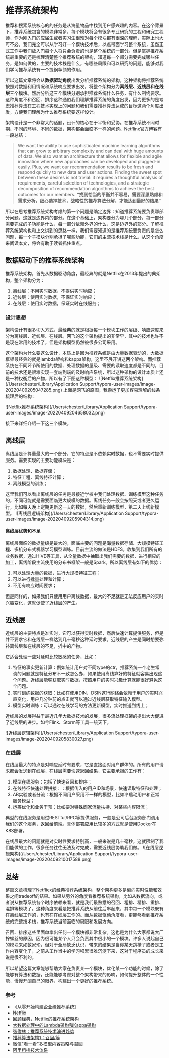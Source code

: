 # 推荐系统架构
推荐和搜索系统核心的的任务是从海量物品中找到用户感兴趣的内容。在这个背景下，推荐系统包含的模块非常多，每个模块将会有很多专业研究的工程和研究工程师，作为刚入门的应届生或者实习生很难对每个模块都有很深的理解，实际上也大可不必，我们完全可以从学习好一个模块技术后，以点带面学习整个系统，虽然正式工作中我们放入门每个人将只会负责的也是整个系统的一部分。但是掌握推荐系统最重要的还是梳理清楚整个推荐系统的架构，知道每一个部分需要完成哪些任务，是如何做的，主要的技术栈是什么，有哪些局限和可以研究的问题，能够对我们学习推荐系统有一个提纲挈领的作用。

所以这篇文章将会从**数据驱动角度**出发分析推荐系统的架构，这种架构将推荐系统按照对数据利用情况和系统响应要求出发，将整个架构分为**离线层、近线层和在线层**三个模块。然后分析这三个模块分别承担推荐系统什么任务，有什么制约要求。这种角度不和召回、排序这种通俗我们理解推荐系统的角度出发，因为更多的是考虑推荐算法在工程技术实现上的问题和我们需要推荐算法达成的目标这两个角度出发，方便我们理解为什么推荐系统要这样设计。

架构设计是一个非常大的话题，设计的核心在于平衡和妥协。在推荐系统不同时期、不同的环境、不同的数据，架构都会面临不一样的问题。Netflinx官方博客有一段总结：

> We want the ability to use sophisticated machine learning algorithms that can grow to arbitrary complexity and can deal with huge amounts of data. We also want an architecture that allows for flexible and agile innovation where new approaches can be developed and plugged-in easily. Plus, we want our recommendation results to be fresh and respond quickly to new data and user actions. Finding the sweet spot between these desires is not trivial: it requires a thoughtful analysis of requirements, careful selection of technologies, and a strategic decomposition of recommendation algorithms to achieve the best outcomes for our members.
> **“找到恰当的平衡并不容易，需要深思熟虑和需求分析，细心选择技术，战略性的推荐算法分解，才能达到最好的结果”**


所以在思考推荐系统架构考虑的第一个问题是确定边界：知道推荐系统要负责哪部分问题，这就是边界内的部分。在这个基础上，架构要分为哪几个部分，每一部分需要完成的子功能是什么，每一部分依赖外界的什么，这是边界外的部分。了解推荐系统架构也和上文讲到的思路一样，我们需要知道的是推荐系统要负责的是怎么问题，每一个子模块分别承担了哪些功能，它们的主流技术栈是什么。从这个角度来阅读本文，将会有助于读者抓住重点。

## 数据驱动下的推荐系统架构

推荐系统架构，首先从数据驱动角度，最经典的就是Netflix在2013年提出的典架构，整个架构分为：
1. 离线层：不用实时数据，不提供实时响应；
2. 近线层：使用实时数据，不保证实时响应；
3. 在线层：使用实时数据，保证实时在线服务；

### 设计思想
架构设计有很多切入方式，最经典的就是根据每一个模块工作的层级、响应速度来分为离线层、近线层、在线层。网飞的这个架构提出的非常早，其中的技术也许不是现在常用的技术了，但是架构模型仍然被很多公司采用。

这个架构为什么要这么设计，本质上是因为推荐系统是由大量数据驱动的，大数据框架最经典的就是lambda架构和kappa架构，这里不展开讲这两个架构。而推荐系统在不同环节所使用的数据、处理数据的量级、需要的读取速度都是不同的，目前的技术还是很难实现一套端到端的及时响应系统，所以这种架构的设计本质上还是一种权衡后的产物，所以有了下图这种模型：
![Netflix推荐系统架构](/Users/chester/Library/Application Support/typora-user-images/image-20220409205047285.png)
上面是网飞的原图，我搬运了更加容易理解的线条梳理后的结构：

![Netflix推荐系统架构](/Users/chester/Library/Application Support/typora-user-images/image-20220409204658032.png)

接下来详细介绍一下这三个模块。

## 离线层
离线层是计算量最大的一个部分，它的特点是不依赖实时数据，也不需要实时提供服务。需要实现的主要功能模块是：

1. 数据处理、数据存储；
2. 特征工程、离线特征计算；
3. 离线模型的训练；

这里我们可以看出离线层的任务是最接近学校中我们处理数据、训练模型这种任务的，不同可能就是需要面临更大规模的数据。离线任务一般会按照天或者更久运行，比如每天晚上定期更新这一天的数据，然后重新训练模型，第二天上线新模型。
![离线层逻辑架构](/Users/chester/Library/Application Support/typora-user-images/image-20220409205904314.png)

#### 离线层优势和不足
离线层面临的数据量级是最大的，面临主要的问题是海量数据存储、大规模特征工程、多机分布式机器学习模型训练。目前主流的做法是HDFS，收集到我们所有的业务数据，通过HIVE等工具，从全量数据中抽取出我们需要的数据，进行相应的加工，离线阶段主流使用的分布书框架一般是Spark。所以离线层有如下的优势：
1. 可以处理大量的数据，进行大规模特征工程；
2. 可以进行批量处理和计算；
3. 不用有响应时间要求；


但是同样的，如果我们只使用用户离线数据，最大的不足就是无法反应用户的实时兴趣变化，这就促使了近线层的产生。

## 近线层
近线层的主要特点是准实时，它可以获得实时数据，然后快速计算提供服务，但是并不要求它和在线层一样达到几十毫秒这种延时要求。近线层的产生是同时想要弥补离线层和在线层的不足，折中的产物。

它适合处理一些对延时比较敏感的任务，比如：
1. 特征的事实更新计算：例如统计用户对不同type的ctr，推荐系统一个老生常谈的问题就是特征分布不一致怎么办，如果使用离线算好的特征就容易出现这个问题。近线层能够获取实时数据，按照用户的实时兴趣计算就能很好避免这个问题。
2. 实时训练数据的获取：比如在使用DIN、DSIN这行网络会依赖于用户的实时兴趣变化，用户几分钟前的点击就可以通过近线层获取特征输入模型。
3. 模型实时训练：可以通过在线学习的方法更新模型，实时推送到线上；

近线层的发展得益于最近几年大数据技术的发展，很多流处理框架的提出大大促进了近线层的进步。如今Flink、Storm等工具一统天下。

![近线层逻辑架构](/Users/chester/Library/Application Support/typora-user-images/image-20220409205830027.png)

### 在线层
在线层最大的特点是对响应延时有要求，它是直接面对用户群体的。所有的用户请求都会发送到在线层，在线层需要快速返回结果，它主要承担的工作有：

1. 模型在线服务；包括了快速召回和排序；
2. 在线特征快速处理拼接：：根据传入的用户ID和场景，快速读取特征和处理；
3. AB实验或者分流：根据不同用户采用不一样的模型，比如冷启动用户和正常服务模型；
4. 运筹优化和业务干预：比如要对特殊商家流量扶持、对某些内容限流；

典型的在线服务是用过RESTful/RPC等提供服务，一般是公司后台服务部门调用我们的这个服务，返回给前端。具体部署应用比较多的方式就是使用Docker在K8S部署。

在线层最大的问题就是对实时性要求特别高，一般来说是几十毫秒，这就限制了我们能做的工作，很多任务往往无法及时完成，需要近线层协助我们做。
![在线层逻辑架构](/Users/chester/Library/Application Support/typora-user-images/image-20220409210017588.png)

## 总结

整篇文章梳理了Netfliex的经典推荐系统架构，整个架构更多是偏向实时性能和效果之间tradeoff的结果。如果从另外的角度看推荐系统架构，比如从数据流向，或者说从推荐系统各个时序依赖来看，就是我们最熟悉的召回、粗排、精排、重排、混排等模块了。这种角度来看是把推荐系统从前往后串起来，其中每一个模块既有在离线层工作的，也有在在线层工作的。而从数据驱动角度看，更能够看到推荐系统的完整技术栈，推荐系统当前面临的局限和发展方向。

召回、排序这些里面单拿出任何一个模块都非常复杂。这也是为什么大家都说大厂拧螺丝的原因，因为很可能某个人只会负责其中很小的一个模块。许多人说起自己的模块来如数家珍，但对于全局缺乏认识，带来的结果是当你某天跳槽了或者是工作内容变化了，之前从工作当中的学习积累很难沉淀下来，这对于程序员的成长来说是很不利的。

所以希望这篇文章能够帮助大家在负责某一个模块，优化某一个功能的时候，除了能够有算法和数据，还能能够考虑对整个架构带来的影响，如何提升整体的一个性能，慢慢开阔自己的眼界，构建出一个更好的推荐系统。



### 参考

- 《从零开始构建企业级推荐系统》
- [Netflix](https://netflixtechblog.com/system-architectures-for-personalization-and-recommendation-e081aa94b5d8)
- [回顾经典，Netflix的推荐系统架构](https://zhuanlan.zhihu.com/p/114590897)
- [大数据处理中的Lambda架构和Kappa架构](https://www.cnblogs.com/xiaodf/p/11642555.html)
- [张俊林：推荐系统技术演进趋势](https://mp.weixin.qq.com/s?__biz=MzU1NTMyOTI4Mw==&mid=2247496363&idx=1&sn=0d2b2ac176e2a72eb2e760b7b591788f&chksm=fbd740c7cca0c9d16c76fdeb1a874a53f7408d8125b2e1bed3173ecb69d131167c1c9c35c71f&scene=21#wechat_redirect)
- [推荐算法架构1：召回/等](https://blog.csdn.net/u013510838/article/details/123023259)
- [微信"看一看"多模型内容策略与召回](https://mp.weixin.qq.com/s?__biz=MzU1NTMyOTI4Mw==&mid=2247503484&idx=2&sn=e2a2cdd3a517ab09e903e69ccb1e9f94&chksm=fbd77c10cca0f50642dde47439ed919aa2e61b7ff57bc4cbaacc3acaac3c620a1ed6f92684ab&scene=21#wechat_redirect)
- [阿里粗排技术体系](https://mp.weixin.qq.com/s/CN3a4Zb4yEjgi4mkm2lX6w)